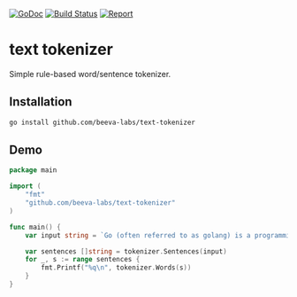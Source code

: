 [![GoDoc](https://godoc.org/github.com/beeva-labs/text-tokenizer?status.svg)](https://godoc.org/github.com/beeva-labs/text-tokenizer)
[![Build Status](https://travis-ci.org/beeva-labs/text-tokenizer.svg?branch=master)](https://travis-ci.org/beeva-labs/text-tokenizer)
[![Report](https://goreportcard.com/badge/github.com/beeva-labs/text-tokenizer)](https://goreportcard.com/report/github.com/beeva-labs/text-tokenizer)

# text tokenizer
Simple rule-based word/sentence tokenizer.

## Installation
```bash
go install github.com/beeva-labs/text-tokenizer
```

## Demo
````go
package main

import (
	"fmt"
	"github.com/beeva-labs/text-tokenizer"
)

func main() {
	var input string = `Go (often referred to as golang) is a programming language created at Google[12] in 2.009 by Robert Griesemer, Rob Pike, and Ken Thompson[10]. It is a compiled, statically typed language in the tradition of Algol and C, with garbage collection, limited structural typing[3], memory safety features and CSP-style concurrent programming features added.`

	var sentences []string = tokenizer.Sentences(input)
	for _, s := range sentences {
		fmt.Printf("%q\n", tokenizer.Words(s))
	}
}
````
